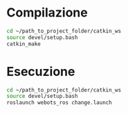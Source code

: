 # Compilazione

```sh
cd ~/path_to_project_folder/catkin_ws
source devel/setup.bash
catkin_make
```

# Esecuzione

```sh
cd ~/path_to_project_folder/catkin_ws
source devel/setup.bash
roslaunch webots_ros change.launch
```